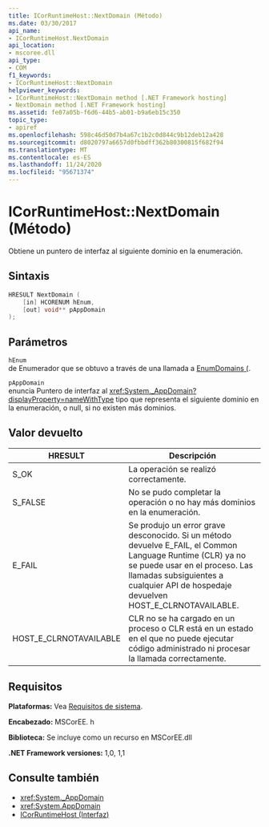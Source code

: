 ```yaml
---
title: ICorRuntimeHost::NextDomain (Método)
ms.date: 03/30/2017
api_name:
- ICorRuntimeHost.NextDomain
api_location:
- mscoree.dll
api_type:
- COM
f1_keywords:
- ICorRuntimeHost::NextDomain
helpviewer_keywords:
- ICorRuntimeHost::NextDomain method [.NET Framework hosting]
- NextDomain method [.NET Framework hosting]
ms.assetid: fe07a05b-f6d6-44b5-ab01-b9a6eb15c350
topic_type:
- apiref
ms.openlocfilehash: 598c46d50d7b4a67c1b2c0d844c9b12deb12a428
ms.sourcegitcommit: d8020797a6657d0fbbdff362b80300815f682f94
ms.translationtype: MT
ms.contentlocale: es-ES
ms.lasthandoff: 11/24/2020
ms.locfileid: "95671374"
---
```

# <a name="icorruntimehostnextdomain-method"></a>ICorRuntimeHost::NextDomain (Método)

Obtiene un puntero de interfaz al siguiente dominio en la enumeración.  
  
## <a name="syntax"></a>Sintaxis  
  
```cpp  
HRESULT NextDomain (  
    [in] HCORENUM hEnum,  
    [out] void** pAppDomain  
);  
```  
  
## <a name="parameters"></a>Parámetros  

 `hEnum`  
 de Enumerador que se obtuvo a través de una llamada a [EnumDomains (](icorruntimehost-enumdomains-method.md).  
  
 `pAppDomain`  
 enuncia Puntero de interfaz al <xref:System._AppDomain?displayProperty=nameWithType> tipo que representa el siguiente dominio en la enumeración, o null, si no existen más dominios.  
  
## <a name="return-value"></a>Valor devuelto  
  
|HRESULT|Descripción|  
|-------------|-----------------|  
|S_OK|La operación se realizó correctamente.|  
|S_FALSE|No se pudo completar la operación o no hay más dominios en la enumeración.|  
|E_FAIL|Se produjo un error grave desconocido. Si un método devuelve E_FAIL, el Common Language Runtime (CLR) ya no se puede usar en el proceso. Las llamadas subsiguientes a cualquier API de hospedaje devuelven HOST_E_CLRNOTAVAILABLE.|  
|HOST_E_CLRNOTAVAILABLE|CLR no se ha cargado en un proceso o CLR está en un estado en el que no puede ejecutar código administrado ni procesar la llamada correctamente.|  
  
## <a name="requirements"></a>Requisitos  

 **Plataformas:** Vea [Requisitos de sistema](../../get-started/system-requirements.md).  
  
 **Encabezado:** MSCorEE. h  
  
 **Biblioteca:** Se incluye como un recurso en MSCorEE.dll  
  
 **.NET Framework versiones:** 1,0, 1,1  
  
## <a name="see-also"></a>Consulte también

- <xref:System._AppDomain>
- <xref:System.AppDomain>
- [ICorRuntimeHost (Interfaz)](icorruntimehost-interface.md)

